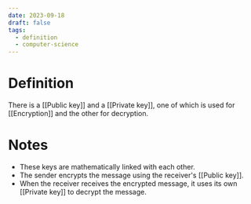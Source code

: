 ```yaml
---
date: 2023-09-18
draft: false
tags:
  - definition
  - computer-science
---
```

# Definition

There is a [[Public key]] and a [[Private key]], one of which is used for [[Encryption]] and the other for decryption.

# Notes

- These keys are mathematically linked with each other.
- The sender encrypts the message using the receiver's [[Public key]].
- When the receiver receives the encrypted message, it uses its own [[Private key]] to decrypt the message.